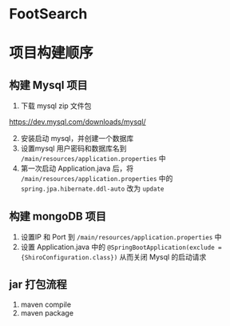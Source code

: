 # FootSearch

# 项目构建顺序

## 构建 Mysql 项目
1. 下载 mysql zip 文件包

https://dev.mysql.com/downloads/mysql/

2. 安装启动 mysql，并创建一个数据库
3. 设置mysql 用户密码和数据库名到 `/main/resources/application.properties` 中
4. 第一次启动 Application.java 后，将 `/main/resources/application.properties` 中的 `spring.jpa.hibernate.ddl-auto` 改为 `update`


## 构建 mongoDB 项目

1. 设置IP 和 Port 到 `/main/resources/application.properties` 中
2. 设置  Application.java 中的 `@SpringBootApplication(exclude = {ShiroConfiguration.class})` 从而关闭 Mysql 的启动请求

## jar 打包流程
1. maven compile
2. maven package